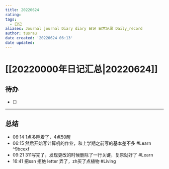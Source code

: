 ```yaml
---
title: 20220624
rating:
tags:
  - 日记
aliases: Journal journal Diary diary 日记 日常记录 Daily_record
author: tusrau
date created: '20220624 06:13'
date updated:
---
```


# [[20220000年日记汇总|20220624]]

## 待办

- [ ] 

---

## 总结

- 06:14 1点多睡着了，4点50醒
- 06:15 然后开始写计算机的作业，和上学期之前写的基本差不多 #Learn ^9bcexf
- 09:21 311写完了，发现更改的时候删除了一行关键，复原就好了 #Learn
- 16:41 把ssn 拒绝 letter 弄了，zh买了点植物 #Living
